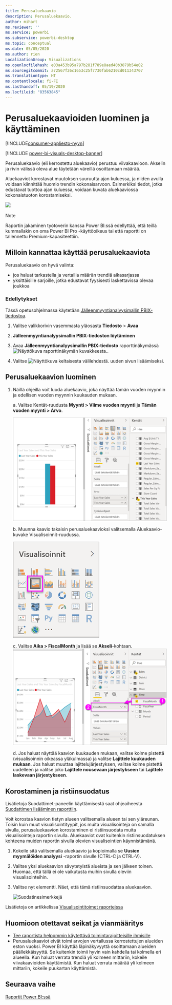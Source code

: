 ```yaml
---
title: Perusaluekaavio
description: Perusaluekaavio.
author: mihart
ms.reviewer: ''
ms.service: powerbi
ms.subservice: powerbi-desktop
ms.topic: conceptual
ms.date: 05/05/2020
ms.author: rien
LocalizationGroup: Visualizations
ms.openlocfilehash: e03a453b95a797b281f789e8aed40b3879b54e02
ms.sourcegitcommit: a72567f26c1653c25f7730fab6210cd011343707
ms.translationtype: HT
ms.contentlocale: fi-FI
ms.lasthandoff: 05/19/2020
ms.locfileid: "83563845"
---
```

# <a name="create-and-use-basic-area-charts"></a>Perusaluekaavioiden luominen ja käyttäminen

[!INCLUDE[consumer-appliesto-nyyn](../includes/consumer-appliesto-nyyn.md)]

[!INCLUDE [power-bi-visuals-desktop-banner](../includes/power-bi-visuals-desktop-banner.md)]

Perusaluekaavio (eli kerrostettu aluekaavio) perustuu viivakaavioon. Akselin ja rivin välissä oleva alue täytetään väreillä osoittamaan määrää. 

Aluekaaviot korostavat muutoksen suuruutta ajan kuluessa, ja niiden avulla voidaan kiinnittää huomio trendin kokonaisarvoon. Esimerkiksi tiedot, jotka edustavat tuottoa ajan kuluessa, voidaan kuvata aluekaaviossa kokonaistuoton korostamiseksi.

![](media/power-bi-visualization-basic-area-chart/power-bi-chart-example.png)

> [!NOTE]
> Raportin jakaminen työtoverin kanssa Power BI:ssä edellyttää, että teillä kummallakin on oma Power BI Pro -käyttöoikeus tai että raportti on tallennettu Premium-kapasiteettiin.

## <a name="when-to-use-a-basic-area-chart"></a>Milloin kannattaa käyttää perusaluekaaviota
Perusaluekaavio on hyvä valinta:

* jos haluat tarkastella ja vertailla määrän trendiä aikasarjassa 
* yksittäisille sarjoille, jotka edustavat fyysisesti laskettavissa olevaa joukkoa

### <a name="prerequisites"></a>Edellytykset
Tässä opetusohjelmassa käytetään [Jälleenmyyntianalyysimallin PBIX-tiedostoa](https://download.microsoft.com/download/9/6/D/96DDC2FF-2568-491D-AAFA-AFDD6F763AE3/Retail%20Analysis%20Sample%20PBIX.pbix).

1. Valitse valikkorivin vasemmasta yläosasta **Tiedosto** > **Avaa**
   
2. **Jälleenmyyntianalyysimallin PBIX-tiedoston löytäminen**

1. Avaa **Jälleenmyyntianalyysimallin PBIX-tiedosto** raporttinäkymässä ![Näyttökuva raporttinäkymän kuvakkeesta.](media/power-bi-visualization-kpi/power-bi-report-view.png).

1. Valitse ![Näyttökuva keltaisesta välilehdestä.](media/power-bi-visualization-kpi/power-bi-yellow-tab.png) uuden sivun lisäämiseksi.


## <a name="create-a-basic-area-chart"></a>Perusaluekaavion luominen
 

1. Näillä ohjeilla voit luoda aluekaavio, joka näyttää tämän vuoden myynnin ja edellisen vuoden myynnin kuukauden mukaan.
   
   a. Valitse Kentät-ruudusta **Myynti \> Viime vuoden myynti** ja **Tämän vuoden myynti > Arvo**.

   ![aluekaavion tietoarvot](media/power-bi-visualization-basic-area-chart/power-bi-bar-chart.png)

   b.  Muunna kaavio takaisin perusaluekaavioksi valitsemalla Aluekaavio-kuvake Visualisoinnit-ruudussa.

   ![aluekaaviokuvake](media/power-bi-visualization-basic-area-chart/convertchart.png)
   
   c.  Valitse **Aika \> FiscalMonth** ja lisää se **Akseli**-kohtaan.   
   ![aluekaavion akseliarvot](media/power-bi-visualization-basic-area-chart/powerbi-area-chartnew.png)
   
   d.  Jos haluat näyttää kaavion kuukauden mukaan, valitse kolme pistettä (visualisoinnin oikeassa yläkulmassa) ja valitse **Lajittele kuukauden mukaan**. Jos haluat muuttaa lajittelujärjestyksen, valitse kolme pistettä uudelleen ja valitse joko **Lajittele nousevaan järjestykseen** tai **Lajittele laskevaan järjestykseen**.

## <a name="highlighting-and-cross-filtering"></a>Korostaminen ja ristiinsuodatus
Lisätietoja Suodattimet-paneelin käyttämisestä saat ohjeaiheesta [Suodattimen lisääminen raporttiin](../create-reports/power-bi-report-add-filter.md).

Voit korostaa kaavion tietyn alueen valitsemalla alueen tai sen yläreunan.  Toisin kuin muut visualisointityypit, jos muita visualisointeja on samalla sivulla, perusaluekaavion korostaminen ei ristiinsuodata muita visualisointeja raportin sivulla. Aluekaaviot ovat kuitenkin ristiinsuodatuksen kohteena muiden raportin sivulla olevien visualisointien käynnistämänä. 

1. Kokeile sitä valitsemalla aluekaavio ja kopioimalla se **Uusien myymälöiden analyysi** -raportin sivulle (CTRL-C ja CTRL-V).
2. Valitse yksi aluekaavion sävytetyistä alueista ja sen jälkeen toinen. Huomaa, että tällä ei ole vaikutusta muihin sivulla oleviin visualisointeihin.
1. Valitse nyt elementti. Näet, että tämä ristiinsuodattaa aluekaavion.

    ![Suodatinesimerkkejä](media/power-bi-visualization-basic-area-chart/power-bi-area-chart-filters.gif) 

Lisätietoja on artikkelissa [Visualisointitoimet raporteissa](../create-reports/service-reports-visual-interactions.md)


## <a name="considerations-and-troubleshooting"></a>Huomioon otettavat seikat ja vianmääritys   
* [Tee raportista helpommin käytettävä toimintarajoitteisille ihmisille](../create-reports/desktop-accessibility-overview.md)
* Perusaluekaaviot eivät toimi arvojen vertailussa kerrostettujen alueiden eston vuoksi. Power BI käyttää läpinäkyvyyttä osoittamaan alueiden päällekkäisyyttä. Se kuitenkin toimii hyvin vain kahdella tai kolmella eri alueella. Kun haluat verrata trendiä yli kolmeen mittariin, kokeile viivakaavioiden käyttämistä. Kun haluat verrata määrää yli kolmeen mittariin, kokeile puukartan käyttämistä.

## <a name="next-step"></a>Seuraava vaihe
[Raportit Power BI:ssä](power-bi-visualization-card.md)  
